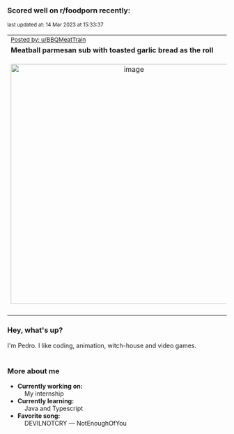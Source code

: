 ### Scored well on r/foodporn recently:

<p align="left"><sub>last updated at: 14 Mar 2023 at 15:33:37</sub></p>

|   |
| --- |
| <sub>[Posted by: u/BBQMeatTrain][source]</sub> |
| **Meatball parmesan sub with toasted garlic bread as the roll** | 
|<p align="center"> <img alt="image" src="https://i.redd.it/69ora88a0ena1.jpg" width="550" /> </p>|
|   |

### Hey, what's up?

I'm Pedro. I like coding, animation, witch-house and video games.<br><br>

### More about me
- **Currently working on:**  
&nbsp;&nbsp;&nbsp;&nbsp;My internship
- **Currently learning:**  
&nbsp;&nbsp;&nbsp;&nbsp;Java and Typescript
- **Favorite song:**  
&nbsp;&nbsp;&nbsp;&nbsp;DEVILNOTCRY — NotEnoughOfYou<br><br>

  



  
  
  
[linkedin]: https://linkedin.com/in/pedro-h-r-gomes-8a487b14a/
[gmail]: mailto:pilique11@gmail.com
[source]: https://reddit.com/r/FoodPorn/comments/11pkr6v/meatball_parmesan_sub_with_toasted_garlic_bread/
[redditAPI]: https://www.reddit.com/dev/api/